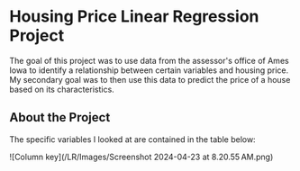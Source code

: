 # Housing Price Linear Regression Project

The goal of this project was to use data from the assessor's office of Ames Iowa to identify a relationship between certain variables and housing price. My secondary goal was to then use this data to predict the price of a house based on its characteristics. 

## About the Project

The specific variables I looked at are contained in the table below:

![Column key](/LR/Images/Screenshot 2024-04-23 at 8.20.55 AM.png)
